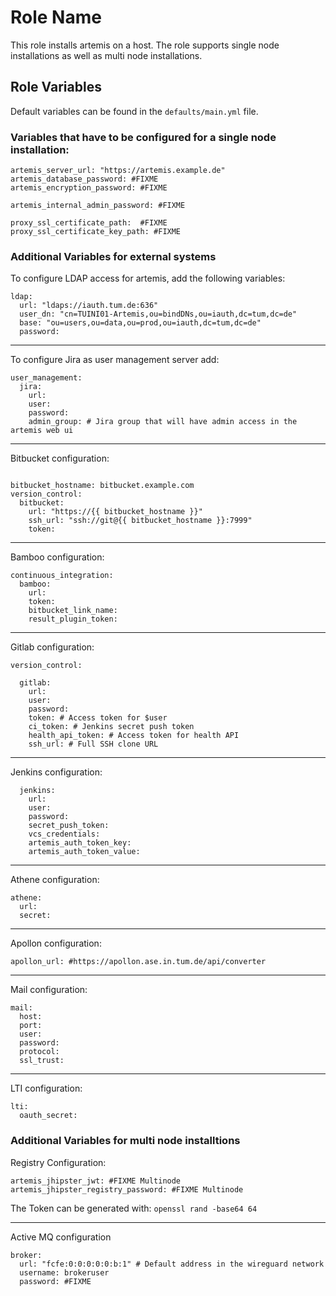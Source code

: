 Role Name
=========

This role installs artemis on a host. The role supports single node installations as well as multi node installations.

Role Variables
--------------
Default variables can be found in the `defaults/main.yml` file.

### Variables that have to be configured for a single node installation:

```
artemis_server_url: "https://artemis.example.de"
artemis_database_password: #FIXME
artemis_encryption_password: #FIXME

artemis_internal_admin_password: #FIXME

proxy_ssl_certificate_path:  #FIXME
proxy_ssl_certificate_key_path: #FIXME

```


### Additional Variables for external systems
To configure LDAP access for artemis, add the following variables:
```
ldap:
  url: "ldaps://iauth.tum.de:636"
  user_dn: "cn=TUINI01-Artemis,ou=bindDNs,ou=iauth,dc=tum,dc=de"
  base: "ou=users,ou=data,ou=prod,ou=iauth,dc=tum,dc=de"
  password:
```
---

To configure Jira as user management server add:

```
user_management:
  jira:
    url:
    user:
    password:
    admin_group: # Jira group that will have admin access in the artemis web ui
```
---

Bitbucket configuration:
```

bitbucket_hostname: bitbucket.example.com
version_control:
  bitbucket:
    url: "https://{{ bitbucket_hostname }}"
    ssh_url: "ssh://git@{{ bitbucket_hostname }}:7999"
    token:
```
---

Bamboo configuration:
```
continuous_integration:
  bamboo:
    url:
    token:
    bitbucket_link_name:
    result_plugin_token:
```
---

Gitlab configuration:
```
version_control:

  gitlab:
    url: 
    user: 
    password: 
    token: # Access token for $user
    ci_token: # Jenkins secret push token
    health_api_token: # Access token for health API
    ssh_url: # Full SSH clone URL 
```
---


Jenkins configuration:
```
  jenkins:
    url: 
    user: 
    password:
    secret_push_token:
    vcs_credentials:
    artemis_auth_token_key:
    artemis_auth_token_value:
```
---


Athene configuration:
```
athene:
  url:
  secret:
```
---

Apollon configuration:
```
apollon_url: #https://apollon.ase.in.tum.de/api/converter
```
---

Mail configuration:
```
mail:
  host:
  port:
  user:
  password:
  protocol:
  ssl_trust:
```

---

LTI configuration:
```
lti:
  oauth_secret:
```

### Additional Variables for multi node installtions

Registry Configuration:
```
artemis_jhipster_jwt: #FIXME Multinode
artemis_jhipster_registry_password: #FIXME Multinode

```
The Token can be generated with: `openssl rand -base64 64`

---


Active MQ configuration
```
broker:
  url: "fcfe:0:0:0:0:0:b:1" # Default address in the wireguard network
  username: brokeruser
  password: #FIXME

```


